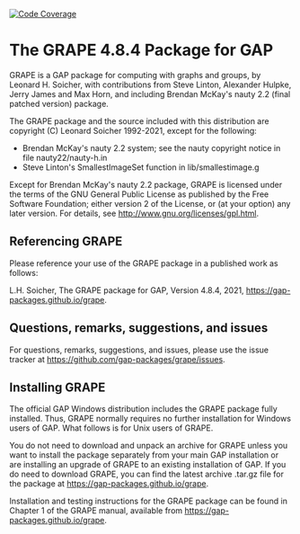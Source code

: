[![Code Coverage](https://app.codecov.io/github/gap-packages/grape/coverage.svg?branch=master&token=)](https://app.codecov.io/gh/gap-packages/grape)


The GRAPE 4.8.4 Package for GAP
===============================

GRAPE is a GAP package for computing with graphs and groups, 
by Leonard H. Soicher, with contributions from Steve Linton, Alexander
Hulpke, Jerry James and Max Horn, and including Brendan McKay's nauty 2.2 
(final patched version) package.

The GRAPE package and the source included with this distribution are
copyright (C) Leonard Soicher 1992-2021, except for the following:

- Brendan McKay's nauty 2.2 system; see the nauty copyright notice in
file nauty22/nauty-h.in
- Steve Linton's SmallestImageSet function in lib/smallestimage.g

Except for Brendan McKay's nauty 2.2 package, GRAPE is licensed under the
terms of the GNU General Public License as published by the Free Software
Foundation; either version 2 of the License, or (at your option) any
later version. For details, see <http://www.gnu.org/licenses/gpl.html>.

Referencing GRAPE
-----------------

Please reference your use of the GRAPE package in a published work
as follows:

L.H. Soicher, The GRAPE package for GAP, Version 4.8.4, 2021,
<https://gap-packages.github.io/grape>.

Questions, remarks, suggestions, and issues
-------------------------------------------

For questions, remarks, suggestions, and issues, please use the 
issue tracker at <https://github.com/gap-packages/grape/issues>.

Installing GRAPE
----------------

The official GAP Windows distribution includes the GRAPE package
fully installed.  Thus, GRAPE normally requires no further installation
for Windows users of GAP. What follows is for Unix users of GRAPE.

You do not need to download and unpack an archive for GRAPE
unless you want to install the package separately from your main
GAP installation or are installing an upgrade of GRAPE to an
existing installation of GAP.  If you do need to download
GRAPE, you can find the latest archive .tar.gz file for the 
package at <https://gap-packages.github.io/grape>.

Installation and testing instructions for the GRAPE package
can be found in Chapter 1 of the GRAPE manual, available from
<https://gap-packages.github.io/grape>.

